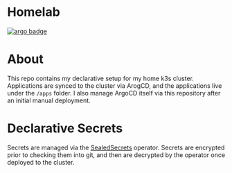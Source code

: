 # Homelab

[![argo badge](https://argocd.kyledev.co/api/badge?name=apps&revision=true)](https://argocd.kyledev.co/api/badge?project=media&revision=true)

# About
This repo contains my declarative setup for my home k3s cluster. Applications are synced to the cluster via ArogCD, and the applications live under the `/apps` folder. I also manage ArgoCD itself via this repository after an initial manual deployment.


# Declarative Secrets
Secrets are managed via the [SealedSecrets](https://github.com/bitnami-labs/sealed-secrets) operator. Secrets are encrypted prior to checking them into git, and then are decrypted by the operator once deployed to the cluster.
